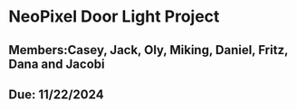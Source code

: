 # NeoPixel Door Light Project
## Members:Casey, Jack, Oly, Miking, Daniel, Fritz, Dana and Jacobi
## Due: 11/22/2024
